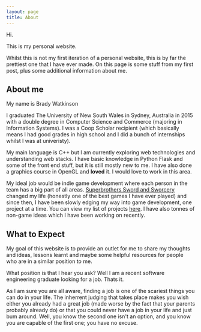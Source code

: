 ```yaml
---
layout: page
title: About
---
```


Hi.

This is my personal website.

Whilst this is not my first iteration of a personal website, this is by far the prettiest one that I have ever made. On this page is some stuff from my first post, plus some additional information about me.

## About me

My name is Brady Watkinson

I graduated The University of New South Wales in Sydney, Australia in 2015 with a double degree in Computer Science and Commerce (majoring in Information Systems). I was a Coop Scholar recipient (which basically means I had good grades in high school and I did a bunch of internships whilst I was at univeristy).

My main language is C++ but I am currently exploring web technologies and understanding web stacks. I have basic knowledge in Python Flask and some of the front end stuff, but it is still mostly new to me. I have also done a graphics course in OpenGL and **loved** it. I would love to work in this area.

My ideal job would be indie game development where each person in the team has a big part of all areas. [Superbrothers Sword and Sworcery](http://www.swordandsworcery.com/) changed my life (honestly one of the best games I have ever played) and since then, I have been slowly edging my way into game development, one project at a time. You can view my list of projects [here](/projects). I have also tonnes of non-game ideas which I have been working on recently.

## What to Expect

My goal of this website is to provide an outlet for me to share my thoughts and ideas, lessons learnt and maybe some helpful resources for people who are in a similar position to me.

What position is that I hear you ask? Well I am a recent software engineering graduate looking for a job. Thats it. 

As I am sure you are all aware, finding a job is one of the scariest things you can do in your life. The inherrent judging that takes place makes you wish either you already had a great job (made worse by the fact that your parents probably already do) or that you could never have a job in your life and just bum around. Well, you know the second one isn't an option, and you know you are capable of the first one; you have no excuse.

